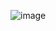 ![image](https://user-images.githubusercontent.com/77121931/227259774-b795d7e4-4876-40c5-a923-8f71052e6d62.png)
